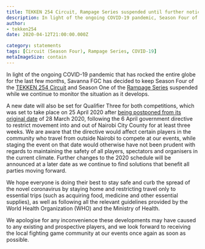 ```yaml
---
title: TEKKEN 254 Circuit, Rampage Series suspended until further notice
description: In light of the ongoing COVID-19 pandemic, Season Four of the TEKKEN 254 Circuit and Season One of the Rampage Series are to remain suspended as we continue to monitor the situation.
author:
- tekken254
date: 2020-04-12T21:00:00.000Z

category: statements
tags: [Circuit (Season Four), Rampage Series, COVID-19]
metaImageSize: contain
---
```

In light of the ongoing COVID-19 pandemic that has rocked the entire globe for the last few months, Savanna FGC has decided to keep Season Four of the <a href="/circuit" target="_blank">TEKKEN 254 Circuit</a> and Season One of the <a href="/circuit" target="_blank">Rampage Series</a> suspended while we continue to monitor the situation as it develops.

A new date will also be set for Qualifier Three for both competitions, which was set to take place on 25 April 2020 after <a href="/news/2020/03/07/qualifier-three-postponed" target="_blank">being postponed from its original date</a> of 28 March 2020, following the 6 April government directive to restrict movement into and out of Nairobi City County for at least three weeks. We are aware that the directive would affect certain players in the community who travel from outside Nairobi to compete at our events, while staging the event on that date would otherwise have not been prudent with regards to maintaining the safety of all players, spectators and organisers in the current climate. Further changes to the 2020 schedule will be announced at a later date as we continue to find solutions that benefit all parties moving forward.

We hope everyone is doing their best to stay safe and curb the spread of the novel coronavirus by staying home and restricting travel only to essential trips (such as acquiring food, medicine and other essential supplies), as well as following all the relevant guidelines provided by the World Health Organization (WHO) and the Ministry of Health.

We apologise for any inconvenience these developments may have caused to any existing and prospective players, and we look forward to receiving the local fighting game community at our events once again as soon as possible.